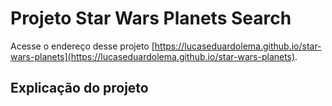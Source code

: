 # Projeto Star Wars Planets Search

Acesse o endereço desse projeto [https://lucaseduardolema.github.io/star-wars-planets](https://lucaseduardolema.github.io/star-wars-planets).

## Explicação do projeto
